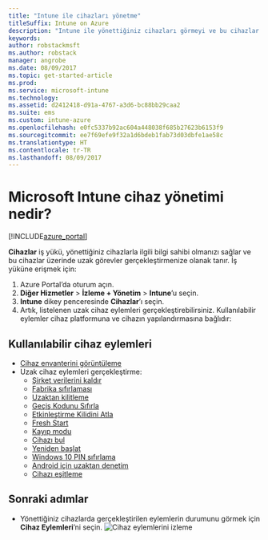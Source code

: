 ```yaml
---
title: "Intune ile cihazları yönetme"
titleSuffix: Intune on Azure
description: "Intune ile yönettiğiniz cihazları görmeyi ve bu cihazlar üzerinde çeşitli işlemler yapmayı öğrenin.\""
keywords: 
author: robstackmsft
ms.author: robstack
manager: angrobe
ms.date: 08/09/2017
ms.topic: get-started-article
ms.prod: 
ms.service: microsoft-intune
ms.technology: 
ms.assetid: d2412418-d91a-4767-a3d6-bc88bb29caa2
ms.suite: ems
ms.custom: intune-azure
ms.openlocfilehash: e0fc5337b92ac604a448038f685b27623b6153f9
ms.sourcegitcommit: ee7f69efe9f32a1d6bdeb1fab73d03dbfe1ae58c
ms.translationtype: HT
ms.contentlocale: tr-TR
ms.lasthandoff: 08/09/2017
---
```

# <a name="what-is-microsoft-intune-device-management"></a>Microsoft Intune cihaz yönetimi nedir?


[!INCLUDE[azure_portal](./includes/azure_portal.md)]

**Cihazlar** iş yükü, yönettiğiniz cihazlarla ilgili bilgi sahibi olmanızı sağlar ve bu cihazlar üzerinde uzak görevler gerçekleştirmenize olanak tanır. İş yüküne erişmek için:

1. Azure Portal’da oturum açın.
2. **Diğer Hizmetler** > **İzleme + Yönetim** > **Intune**’u seçin.
3. **Intune** dikey penceresinde **Cihazlar**’ı seçin.
4. Artık, listelenen uzak cihaz eylemleri gerçekleştirebilirsiniz. Kullanılabilir eylemler cihaz platformuna ve cihazın yapılandırmasına bağlıdır:

## <a name="available-device-actions"></a>Kullanılabilir cihaz eylemleri

- [Cihaz envanterini görüntüleme](device-inventory.md)
- Uzak cihaz eylemleri gerçekleştirme:
    - [Şirket verilerini kaldır](device-company-data-remove.md) 
    - [Fabrika sıfırlaması](device-factory-reset.md)
    - [Uzaktan kilitleme](device-remote-lock.md)
    - [Geçiş Kodunu Sıfırla](device-passcode-reset.md)
    - [Etkinleştirme Kilidini Atla](device-activation-lock-bypass.md)
    - [Fresh Start](device-fresh-start.md)
    - [Kayıp modu](device-lost-mode.md)
    - [Cihazı bul](device-locate.md)
    - [Yeniden başlat](device-restart.md)
    - [Windows 10 PIN sıfırlama](device-windows-pin-reset.md)
    - [Android için uzaktan denetim](device-profile-android-teamviewer.md)
    - [Cihazı eşitleme](device-sync.md)


## <a name="next-steps"></a>Sonraki adımlar

- Yönettiğiniz cihazlarda gerçekleştirilen eylemlerin durumunu görmek için **Cihaz Eylemleri**’ni seçin. 
![Cihaz eylemlerini izleme](./media/monitor-device-actions.png)
